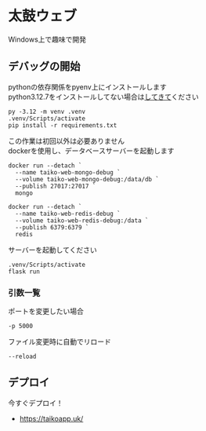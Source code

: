 # 太鼓ウェブ

Windows上で趣味で開発

## デバッグの開始
pythonの依存関係をpyenv上にインストールします  
python3.12.7をインストールしてない場合は[してきて](https://www.python.org/downloads/release/python-3127/)ください  
```
py -3.12 -m venv .venv
.venv/Scripts/activate
pip install -r requirements.txt
```

この作業は初回以外は必要ありません  
dockerを使用し、データベースサーバーを起動します

```
docker run --detach `
  --name taiko-web-mongo-debug `
  --volume taiko-web-mongo-debug:/data/db `
  --publish 27017:27017 `
  mongo
```

```
docker run --detach `
  --name taiko-web-redis-debug `
  --volume taiko-web-redis-debug:/data `
  --publish 6379:6379 `
  redis
```

サーバーを起動してください

```
.venv/Scripts/activate
flask run
```

### 引数一覧

ポートを変更したい場合
```
-p 5000
```

ファイル変更時に自動でリロード
```
--reload
```


## デプロイ

今すぐデプロイ！

- https://taikoapp.uk/
